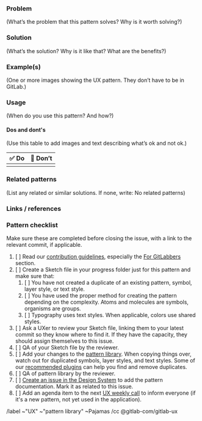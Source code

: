 ### Problem

(What’s the problem that this pattern solves? Why is it worth solving?)

### Solution

(What’s the solution? Why is it like that? What are the benefits?)

### Example(s)

(One or more images showing the UX pattern. They don’t have to be in GitLab.)

### Usage

(When do you use this pattern? And how?)

#### Dos and dont's

(Use this table to add images and text describing what’s ok and not ok.)

| :white_check_mark:  Do | :stop_sign: Don’t |
|------------------------|-------------------|
|  |  |

### Related patterns

(List any related or similar solutions. If none, write: No related patterns)

### Links / references

### Pattern checklist

Make sure these are completed before closing the issue,
with a link to the relevant commit, if applicable.

1. [ ] Read our [contribution guidelines](https://gitlab.com/gitlab-org/gitlab-design/blob/master/CONTRIBUTING.md), especially the [For GitLabbers](https://gitlab.com/gitlab-org/gitlab-design/blob/master/CONTRIBUTING.md#for-gitlabbers-) section.
1. [ ] Create a Sketch file in your progress folder just for this pattern and make sure that:
   1. [ ] You have not created a duplicate of an existing pattern, symbol, layer style, or text style.
   1. [ ] You have used the proper method for creating the pattern depending on the complexity. Atoms and molecules are symbols, organisms are groups.
   1. [ ] Typography uses text styles. When applicable, colors use shared styles.
1. [ ] Ask a UXer to review your Sketch file, linking them to your latest commit so they know where to find it. If they have the capacity, they should assign themselves to this issue.
1. [ ] QA of your Sketch file by the reviewer.
1. [ ] Add your changes to the [pattern library](https://gitlab.com/gitlab-org/gitlab-design/blob/master/gitlab-pattern-library.sketch). When copying things over, watch out for duplicated symbols, layer styles, and text styles. Some of our [recommended plugins](https://gitlab.com/gitlab-org/gitlab-design/blob/master/CONTRIBUTING.md#plugins) can help you find and remove duplicates.
1. [ ] QA of pattern library by the reviewer.
1. [ ] [Create an issue in the Design System](https://gitlab.com/gitlab-org/design.gitlab.com/issues/new) to add the pattern documentation. Mark it as related to this issue.
1. [ ] Add an agenda item to the next [UX weekly call](https://docs.google.com/document/d/189WZO7uTlZCznzae2gqLqFn55koNl3-pHvU-eVnvG9c/edit?usp=sharing) to inform everyone (if it's a new pattern, not yet used in the application).

/label ~"UX" ~"pattern library" ~Pajamas
/cc @gitlab-com/gitlab-ux
